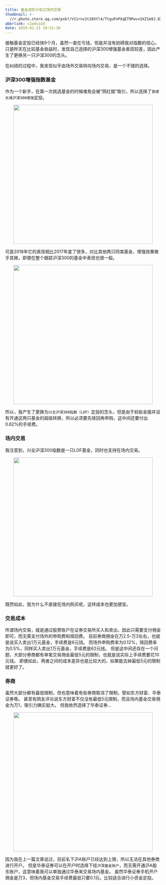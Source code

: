 ```yaml
---
title: 基金进阶计划之场内交易
thumbnail: >-
  //r.photo.store.qq.com/psb?/V11rnv1t26XYl4/TtguPnPXqET9PwvvSXZ1m9J.DIvjbqtbzkJbCTPmB3I!/r/dL4AAAAAAAAAnull&bo=sAT0AbAE9AERCT4!&rf=photolist&t=5_yake_qzoneimgout.png
abbrlink: c1adca3d
date: 2019-01-21 10:51:38
---
```

接触基金定投已经快9个月，虽然一直在亏钱，但是并没有妨碍我对指数的信心。只是昨天在比较基金收益时，发现自己选择的沪深300增强基金表现较差，因此产生了更换另一只沪深300的念头。

在纠结的过程中，我发现似乎由场外交易转向场内交易，是一个不错的选择。

<!--more-->

### 沪深300增强指数基金

作为一个新手，在第一次挑选基金的时候难免会被“网红姬”吸引，所以选择了`景顺长城沪深300增强`定投。

<div align=center><img width="450px" src="//r.photo.store.qq.com/psb?/V11rnv1t2fVV1f/Ls8XGhIgowpFCPmt2EUnRouebblxkX.zq33yebVkoXg!/r/dFQBAAAAAAAAnull&bo=OATRAjgE0QIRCT4!&rf=photolist&t=5_yake_qzoneimgout.png"></div>

可是2018年它的表现相比2017年差了很多，对比其他两只同类基金，增强效果微乎其微，即便在整个跟踪沪深300的基金中表现也很一般。

<div align=center><img width="450px" src="//r.photo.store.qq.com/psb?/V11rnv1t2fVV1f/pIdCvs89Qe9mDSdWobC3VFh7uyomL3l1lprkbPBrfD8!/r/dL8AAAAAAAAAnull&bo=7QFlAe0BZQEDCSw!&rf=photolist&t=5_yake_qzoneimgout.png"></div>

所以，我产生了更换为`兴全沪深300指数（LOF）`定投的念头，但是由于蚂蚁金服并没有开通这两只基金的超级转换，所以必须要先赎回再申购，这中间还要付出0.62%的手续费。

### 场内交易
我注意到，兴全沪深300指数是一只LOF基金，同时也支持在场内交易。

<div align=center><img width="450px" src="//r.photo.store.qq.com/psb?/V11rnv1t2fVV1f/RNapWve3cNMflrGj0T9VKXPGhODP8LE1DSqy72f69mg!/r/dFMBAAAAAAAAnull&bo=OAT9BDgE*QQRCT4!&rf=photolist&t=5_yake_qzoneimgout.png"></div>

既然如此，我为什么不直接在场内购买呢，这样成本也更加便宜。

### 交易成本
所谓场内交易，就是通过股票账户在证券交易所买入和卖出，因此只需要支付佣金即可，而无需支付场外的申购费和赎回费。
目前券商佣金在万2.5-万3左右，也就是说买入卖出1万元基金，手续费是6元钱。
而场外申购费率为0.12%，赎回费率为0.5%，同样买入卖出1万元基金，手续费是62元钱。
但是这中间还存在一个问题，大部分券商都有单笔交易佣金最低5元的限制，也就是说实际上手续费要花10元钱。
即便如此，两者之间的成本差异也是比较大的，如果能去掉最低5元的限制就更好了。

### 券商
虽然大部分都有最低限制，但也意味着有些券商取消了限制，譬如东方财富、华泰证券等。
甚至有网友评论说东方财富不仅没有最低5元限制，而且场内基金交易佣金为万1，吸引力确实挺大。
但我依然选择了华泰证券...

<div align=center><img width="450px" src="//r.photo.store.qq.com/psb?/V11rnv1t2fVV1f/iWCjslpyUg5pWdF6lfTFD.twojX2AYDjTRHzbjBAXMw!/r/dDYBAAAAAAAAnull&bo=OAQBBTgEAQURCT4!&rf=photolist&t=5_yake_qzoneimgout.png"></div>

因为我在上一篇文章说过，目前名下沪A账户已经达到上限，所以无法在其他券商进行开户。
但是华泰证券可以在开户时选择下挂`沪深基金账户`，而无需开通沪A股东账户，这意味着我可以单独通过华泰来交易场内基金。
虽然华泰证券手机开户佣金是万3，但场内基金交易手续费最低只要0.1元，比较适合进行小资金定投。
